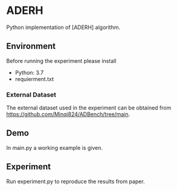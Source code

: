 
# ADERH

 Python implementation of [ADERH] algorithm. 


## Environment

Before running the experiment please install 
- Python: 3.7
-  requierment.txt


### External  Dataset
The external dataset used in the experiment can be obtained from https://github.com/Minqi824/ADBench/tree/main.



## Demo

In main.py a working example is given.


## Experiment

Run experiment.py to reproduce the results from paper.
